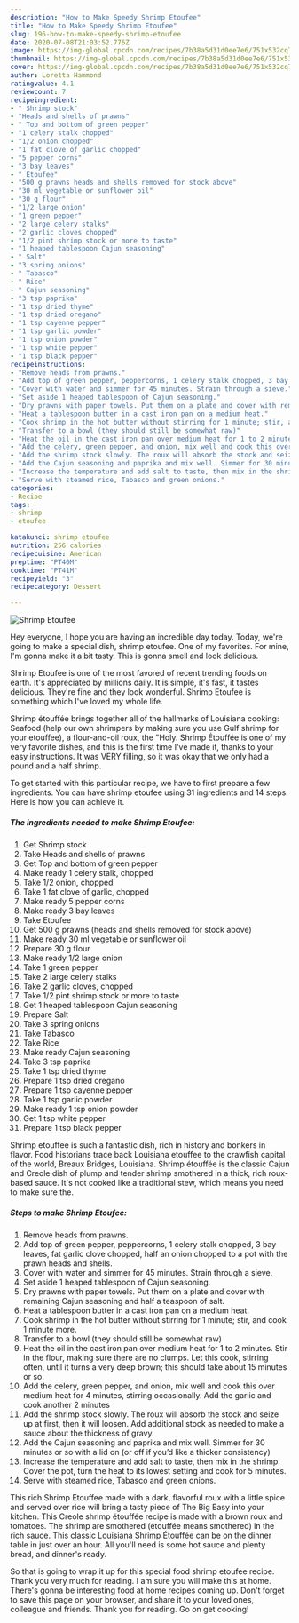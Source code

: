 ```yaml
---
description: "How to Make Speedy Shrimp Etoufee"
title: "How to Make Speedy Shrimp Etoufee"
slug: 196-how-to-make-speedy-shrimp-etoufee
date: 2020-07-08T21:03:52.776Z
image: https://img-global.cpcdn.com/recipes/7b38a5d31d0ee7e6/751x532cq70/shrimp-etoufee-recipe-main-photo.jpg
thumbnail: https://img-global.cpcdn.com/recipes/7b38a5d31d0ee7e6/751x532cq70/shrimp-etoufee-recipe-main-photo.jpg
cover: https://img-global.cpcdn.com/recipes/7b38a5d31d0ee7e6/751x532cq70/shrimp-etoufee-recipe-main-photo.jpg
author: Loretta Hammond
ratingvalue: 4.1
reviewcount: 7
recipeingredient:
- " Shrimp stock"
- "Heads and shells of prawns"
- " Top and bottom of green pepper"
- "1 celery stalk chopped"
- "1/2 onion chopped"
- "1 fat clove of garlic chopped"
- "5 pepper corns"
- "3 bay leaves"
- " Etoufee"
- "500 g prawns heads and shells removed for stock above"
- "30 ml vegetable or sunflower oil"
- "30 g flour"
- "1/2 large onion"
- "1 green pepper"
- "2 large celery stalks"
- "2 garlic cloves chopped"
- "1/2 pint shrimp stock or more to taste"
- "1 heaped tablespoon Cajun seasoning"
- " Salt"
- "3 spring onions"
- " Tabasco"
- " Rice"
- " Cajun seasoning"
- "3 tsp paprika"
- "1 tsp dried thyme"
- "1 tsp dried oregano"
- "1 tsp cayenne pepper"
- "1 tsp garlic powder"
- "1 tsp onion powder"
- "1 tsp white pepper"
- "1 tsp black pepper"
recipeinstructions:
- "Remove heads from prawns."
- "Add top of green pepper, peppercorns, 1 celery stalk chopped, 3 bay leaves, fat garlic clove chopped, half an onion chopped to a pot with the prawn heads and shells."
- "Cover with water and simmer for 45 minutes. Strain through a sieve."
- "Set aside 1 heaped tablespoon of Cajun seasoning."
- "Dry prawns with paper towels. Put them on a plate and cover with remaining Cajun seasoning and half a teaspoon of salt."
- "Heat a tablespoon butter in a cast iron pan on a medium heat."
- "Cook shrimp in the hot butter without stirring for 1 minute; stir, and cook 1 minute more."
- "Transfer to a bowl (they should still be somewhat raw)"
- "Heat the oil in the cast iron pan over medium heat for 1 to 2 minutes. Stir in the flour, making sure there are no clumps. Let this cook, stirring often, until it turns a very deep brown; this should take about 15 minutes or so."
- "Add the celery, green pepper, and onion, mix well and cook this over medium heat for 4 minutes, stirring occasionally. Add the garlic and cook another 2 minutes"
- "Add the shrimp stock slowly. The roux will absorb the stock and seize up at first, then it will loosen. Add additional stock as needed to make a sauce about the thickness of gravy."
- "Add the Cajun seasoning and paprika and mix well. Simmer for 30 minutes or so with a lid on (or off if you’d like a thicker consistency)"
- "Increase the temperature and add salt to taste, then mix in the shrimp. Cover the pot, turn the heat to its lowest setting and cook for 5 minutes."
- "Serve with steamed rice, Tabasco and green onions."
categories:
- Recipe
tags:
- shrimp
- etoufee

katakunci: shrimp etoufee 
nutrition: 256 calories
recipecuisine: American
preptime: "PT40M"
cooktime: "PT41M"
recipeyield: "3"
recipecategory: Dessert

---
```



![Shrimp Etoufee](https://img-global.cpcdn.com/recipes/7b38a5d31d0ee7e6/751x532cq70/shrimp-etoufee-recipe-main-photo.jpg)

Hey everyone, I hope you are having an incredible day today. Today, we're going to make a special dish, shrimp etoufee. One of my favorites. For mine, I'm gonna make it a bit tasty. This is gonna smell and look delicious.

Shrimp Etoufee is one of the most favored of recent trending foods on earth. It's appreciated by millions daily. It is simple, it's fast, it tastes delicious. They're fine and they look wonderful. Shrimp Etoufee is something which I've loved my whole life.

Shrimp étouffée brings together all of the hallmarks of Louisiana cooking: Seafood (help our own shrimpers by making sure you use Gulf shrimp for your etouffee), a flour-and-oil roux, the &#34;Holy. Shrimp Étouffée is one of my very favorite dishes, and this is the first time I&#39;ve made it, thanks to your easy instructions. It was VERY filling, so it was okay that we only had a pound and a half shrimp.


To get started with this particular recipe, we have to first prepare a few ingredients. You can have shrimp etoufee using 31 ingredients and 14 steps. Here is how you can achieve it.

<!--inarticleads1-->

##### The ingredients needed to make Shrimp Etoufee:

1. Get  Shrimp stock
1. Take Heads and shells of prawns
1. Get  Top and bottom of green pepper
1. Make ready 1 celery stalk, chopped
1. Take 1/2 onion, chopped
1. Take 1 fat clove of garlic, chopped
1. Make ready 5 pepper corns
1. Make ready 3 bay leaves
1. Take  Etoufee
1. Get 500 g prawns (heads and shells removed for stock above)
1. Make ready 30 ml vegetable or sunflower oil
1. Prepare 30 g flour
1. Make ready 1/2 large onion
1. Take 1 green pepper
1. Take 2 large celery stalks
1. Take 2 garlic cloves, chopped
1. Take 1/2 pint shrimp stock or more to taste
1. Get 1 heaped tablespoon Cajun seasoning
1. Prepare  Salt
1. Take 3 spring onions
1. Take  Tabasco
1. Take  Rice
1. Make ready  Cajun seasoning
1. Take 3 tsp paprika
1. Take 1 tsp dried thyme
1. Prepare 1 tsp dried oregano
1. Prepare 1 tsp cayenne pepper
1. Take 1 tsp garlic powder
1. Make ready 1 tsp onion powder
1. Get 1 tsp white pepper
1. Prepare 1 tsp black pepper


Shrimp etouffee is such a fantastic dish, rich in history and bonkers in flavor. Food historians trace back Louisiana etouffee to the crawfish capital of the world, Breaux Bridges, Louisiana. Shrimp étouffée is the classic Cajun and Creole dish of plump and tender shrimp smothered in a thick, rich roux-based sauce. It&#39;s not cooked like a traditional stew, which means you need to make sure the. 

<!--inarticleads2-->

##### Steps to make Shrimp Etoufee:

1. Remove heads from prawns.
1. Add top of green pepper, peppercorns, 1 celery stalk chopped, 3 bay leaves, fat garlic clove chopped, half an onion chopped to a pot with the prawn heads and shells.
1. Cover with water and simmer for 45 minutes. Strain through a sieve.
1. Set aside 1 heaped tablespoon of Cajun seasoning.
1. Dry prawns with paper towels. Put them on a plate and cover with remaining Cajun seasoning and half a teaspoon of salt.
1. Heat a tablespoon butter in a cast iron pan on a medium heat.
1. Cook shrimp in the hot butter without stirring for 1 minute; stir, and cook 1 minute more.
1. Transfer to a bowl (they should still be somewhat raw)
1. Heat the oil in the cast iron pan over medium heat for 1 to 2 minutes. Stir in the flour, making sure there are no clumps. Let this cook, stirring often, until it turns a very deep brown; this should take about 15 minutes or so.
1. Add the celery, green pepper, and onion, mix well and cook this over medium heat for 4 minutes, stirring occasionally. Add the garlic and cook another 2 minutes
1. Add the shrimp stock slowly. The roux will absorb the stock and seize up at first, then it will loosen. Add additional stock as needed to make a sauce about the thickness of gravy.
1. Add the Cajun seasoning and paprika and mix well. Simmer for 30 minutes or so with a lid on (or off if you’d like a thicker consistency)
1. Increase the temperature and add salt to taste, then mix in the shrimp. Cover the pot, turn the heat to its lowest setting and cook for 5 minutes.
1. Serve with steamed rice, Tabasco and green onions.


This rich Shrimp Etouffee made with a dark, flavorful roux with a little spice and served over rice will bring a tasty piece of The Big Easy into your kitchen. This Creole shrimp étouffée recipe is made with a brown roux and tomatoes. The shrimp are smothered (étouffée means smothered) in the rich sauce. This classic Louisiana Shrimp Étouffée can be on the dinner table in just over an hour. All you&#39;ll need is some hot sauce and plenty bread, and dinner&#39;s ready. 

So that is going to wrap it up for this special food shrimp etoufee recipe. Thank you very much for reading. I am sure you will make this at home. There's gonna be interesting food at home recipes coming up. Don't forget to save this page on your browser, and share it to your loved ones, colleague and friends. Thank you for reading. Go on get cooking!
